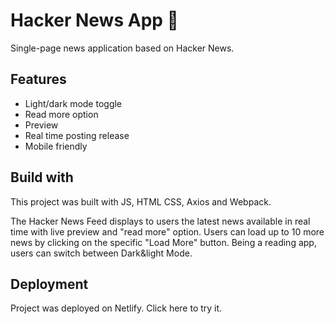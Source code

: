 
# Hacker News App 📰

Single-page news application based on Hacker News.

## Features

- Light/dark mode toggle
- Read more option
- Preview
- Real time posting release
- Mobile friendly

## Build with

This project was built with JS, HTML CSS, Axios and Webpack.

The Hacker News Feed displays to users the latest news available in real time with live preview and "read more" option. Users can load up to 10 more news by clicking on the specific "Load More" button. Being a reading app, users can switch between Dark&light Mode.

## Deployment

Project was deployed on Netlify. Click here to try it.